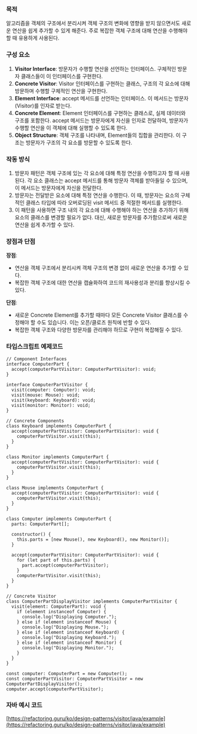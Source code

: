 ### 목적

알고리즘을 객체의 구조에서 분리시켜 객체 구조의 변화에 영향을 받지 않으면서도 새로운 연산을 쉽게 추가할 수 있게 해준다. 주로 복잡한 객체 구조에 대해 연산을 수행해야 할 때 유용하게 사용된다.

### 구성 요소

1.  **Visitor Interface**: 방문자가 수행할 연산을 선언하는 인터페이스. 구체적인 방문자 클래스들이 이 인터페이스를 구현한다.
2.  **Concrete Visitor**: Visitor 인터페이스를 구현하는 클래스, 구조의 각 요소에 대해 방문하며 수행할 구체적인 연산을 구현한다.
3.  **Element Interface**: accept 메서드를 선언하는 인터페이스. 이 메서드는 방문자(Visitor)를 인자로 받는다.
4.  **Concrete Element**: Element 인터페이스를 구현하는 클래스로, 실제 데이터와 구조를 포함한다. accept 메서드는 방문자에게 자신을 인자로 전달하여, 방문자가 수행할 연산을 이 객체에 대해 실행할 수 있도록 한다.
5.  **Object Structure**: 객체 구조를 나타내며, Element들의 집합을 관리한다. 이 구조는 방문자가 구조의 각 요소를 방문할 수 있도록 한다.

### 작동 방식

1.  방문자 패턴은 객체 구조에 있는 각 요소에 대해 특정 연산을 수행하고자 할 때 사용된다. 각 요소 클래스는 accept 메서드를 통해 방문자 객체를 받아들일 수 있으며, 이 메서드는 방문자에게 자신을 전달한다.
2.  방문자는 전달받은 요소에 대해 특정 연산을 수행한다. 이 때, 방문자는 요소의 구체적인 클래스 타입에 따라 오버로딩된 visit 메서드 중 적절한 메서드를 실행한다.
3.  이 패턴을 사용하면 구조 내의 각 요소에 대해 수행해야 하는 연산을 추가하기 위해 요소의 클래스를 변경할 필요가 없다. 대신, 새로운 방문자를 추가함으로써 새로운 연산을 쉽게 추가할 수 있다.

### 장점과 단점

**장점**:

-   연산을 객체 구조에서 분리시켜 객체 구조의 변경 없이 새로운 연산을 추가할 수 있다.
-   복잡한 객체 구조에 대한 연산을 캡슐화하여 코드의 재사용성과 분리를 향상시킬 수 있다.

**단점**:

-   새로운 Concrete Element를 추가할 때마다 모든 Concrete Visitor 클래스를 수정해야 할 수도 있습니다. 이는 오픈/클로즈 원칙에 반할 수 있다.
-   복잡한 객체 구조와 다양한 방문자를 관리해야 하므로 구현이 복잡해질 수 있다.

### 타입스크립트 예제코드

```
// Component Interfaces
interface ComputerPart {
  accept(computerPartVisitor: ComputerPartVisitor): void;
}

interface ComputerPartVisitor {
  visit(computer: Computer): void;
  visit(mouse: Mouse): void;
  visit(keyboard: Keyboard): void;
  visit(monitor: Monitor): void;
}

// Concrete Components
class Keyboard implements ComputerPart {
  accept(computerPartVisitor: ComputerPartVisitor): void {
    computerPartVisitor.visit(this);
  }
}

class Monitor implements ComputerPart {
  accept(computerPartVisitor: ComputerPartVisitor): void {
    computerPartVisitor.visit(this);
  }
}

class Mouse implements ComputerPart {
  accept(computerPartVisitor: ComputerPartVisitor): void {
    computerPartVisitor.visit(this);
  }
}

class Computer implements ComputerPart {
  parts: ComputerPart[];

  constructor() {
    this.parts = [new Mouse(), new Keyboard(), new Monitor()];
  }

  accept(computerPartVisitor: ComputerPartVisitor): void {
    for (let part of this.parts) {
      part.accept(computerPartVisitor);
    }
    computerPartVisitor.visit(this);
  }
}

// Concrete Visitor
class ComputerPartDisplayVisitor implements ComputerPartVisitor {
  visit(element: ComputerPart): void {
    if (element instanceof Computer) {
      console.log("Displaying Computer.");
    } else if (element instanceof Mouse) {
      console.log("Displaying Mouse.");
    } else if (element instanceof Keyboard) {
      console.log("Displaying Keyboard.");
    } else if (element instanceof Monitor) {
      console.log("Displaying Monitor.");
    }
  }
}
```

```
const computer: ComputerPart = new Computer();
const computerPartVisitor: ComputerPartVisitor = new ComputerPartDisplayVisitor();
computer.accept(computerPartVisitor);
```

### 자바 예시 코드

[https://refactoring.guru/ko/design-patterns/visitor/java/example](https://refactoring.guru/ko/design-patterns/visitor/java/example)
